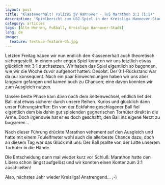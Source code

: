 ```yaml
---
layout: post
title: "Klassenerhalt! Polizei SV Hannover - TuS Marathon 3:1 (1:1)"
description: "Spielbericht zum Ü32-Spiel in der Kreisliga Hannover-Stadt"
category: articles
tags: [Alte Herren, Fußball, Kreisliga Hannover-Stadt]
lang: de
image:
  feature: texture-feature-05.jpg
---
```


Letzten Freitag haben wir nun endlich den Klassenerhalt auch theoretisch sichergestellt. In einem sehr engen Spiel konnten wir uns letztlich etwas glücklich mit 3:1 durchsetzen.
Wir haben das Spiel eigentlich so begonnen, wie wir die Woche zuvor aufgehört hatten: Desolat. Der 0:1-Rückstand war da nur konsequent. Nach ein paar Einwechslungen haben wir uns aber langsam gefangen und kamen auch zu Chancen; eine davon konnten wir zum Ausgleich nutzen.

Unsere beste Phase kam dann nach dem Seitenwechsel, endlich lief der Ball mal etwas sicherer durch unsere Reihen. Kurios und glücklich dann unser Führungstreffer: Ein von der Eckfahne geschlagener Ball fiel eigentlich dem bis dahin gut spielenden gegnerischen Torhüter direkt in die Arme. Doch irgendwie hat er es doch geschafft, den Ball ins eigene Netzt zu bugsieren…

Nach dieser Führung drückte Marathon vehement auf den Ausgleich und hatte mit einem Foulelfmeter wohl auch die allerbeste Chance dazu, doch an diesem Tag war das Glück mit uns: Der Ball prallte von der Latte unserem Torhüter in die Hände.

Die Entscheidung dann mal wieder kurz vor Schluß: Marathon hatte den Libero schon längst aufgelöst und wir konnten einen Konter zum 3:1 abschließen!

Also, nächstes Jahr wieder Kreisliga! Anstrengend… ;-) 